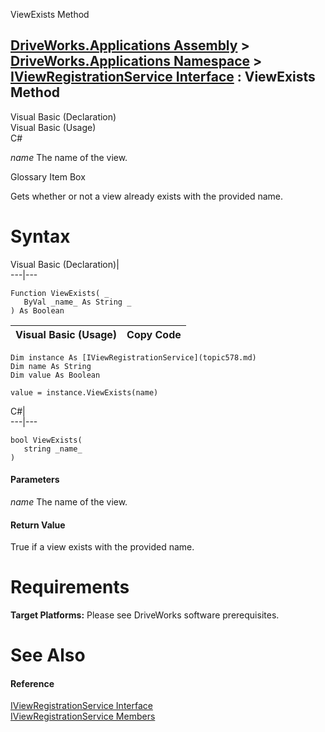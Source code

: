 ViewExists Method   
  
[DriveWorks.Applications Assembly](topic13.md) > [DriveWorks.Applications Namespace](topic16.md) > [IViewRegistrationService Interface](topic578.md) : ViewExists Method  
---  
  
Visual Basic (Declaration)    
Visual Basic (Usage)    
C# 

_name_
    The name of the view.

Glossary Item Box

Gets whether or not a view already exists with the provided name. 

# Syntax

Visual Basic (Declaration)|   
---|---  
      
    
    Function ViewExists( _
       ByVal _name_ As String _
    ) As Boolean  
  
Visual Basic (Usage)| Copy Code  
---|---  
      
    
    Dim instance As [IViewRegistrationService](topic578.md)
    Dim name As String
    Dim value As Boolean
     
    value = instance.ViewExists(name)  
  
C#|   
---|---  
      
    
    bool ViewExists( 
       string _name_
    )  
  
#### Parameters

 _name_
    The name of the view.

#### Return Value

True if a view exists with the provided name.

# Requirements

**Target Platforms:** Please see DriveWorks software prerequisites.

# See Also

#### Reference

[IViewRegistrationService Interface](topic578.md)   
[IViewRegistrationService Members](topic579.md)


